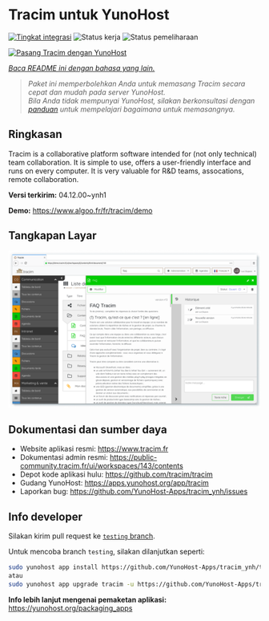<!--
N.B.: README ini dibuat secara otomatis oleh <https://github.com/YunoHost/apps/tree/master/tools/readme_generator>
Ini TIDAK boleh diedit dengan tangan.
-->

# Tracim untuk YunoHost

[![Tingkat integrasi](https://apps.yunohost.org/badge/integration/tracim)](https://ci-apps.yunohost.org/ci/apps/tracim/)
![Status kerja](https://apps.yunohost.org/badge/state/tracim)
![Status pemeliharaan](https://apps.yunohost.org/badge/maintained/tracim)

[![Pasang Tracim dengan YunoHost](https://install-app.yunohost.org/install-with-yunohost.svg)](https://install-app.yunohost.org/?app=tracim)

*[Baca README ini dengan bahasa yang lain.](./ALL_README.md)*

> *Paket ini memperbolehkan Anda untuk memasang Tracim secara cepat dan mudah pada server YunoHost.*  
> *Bila Anda tidak mempunyai YunoHost, silakan berkonsultasi dengan [panduan](https://yunohost.org/install) untuk mempelajari bagaimana untuk memasangnya.*

## Ringkasan

Tracim is a collaborative platform software intended for (not only technical) team collaboration. It is simple to use, offers a user-friendly interface and runs on every computer. It is very valuable for R&D teams, assocations, remote collaboration.


**Versi terkirim:** 04.12.00~ynh1

**Demo:** <https://www.algoo.fr/fr/tracim/demo>

## Tangkapan Layar

![Tangkapan Layar pada Tracim](./doc/screenshots/feature_app_document.png)

## Dokumentasi dan sumber daya

- Website aplikasi resmi: <https://www.tracim.fr>
- Dokumentasi admin resmi: <https://public-community.tracim.fr/ui/workspaces/143/contents>
- Depot kode aplikasi hulu: <https://github.com/tracim/tracim>
- Gudang YunoHost: <https://apps.yunohost.org/app/tracim>
- Laporkan bug: <https://github.com/YunoHost-Apps/tracim_ynh/issues>

## Info developer

Silakan kirim pull request ke [`testing` branch](https://github.com/YunoHost-Apps/tracim_ynh/tree/testing).

Untuk mencoba branch `testing`, silakan dilanjutkan seperti:

```bash
sudo yunohost app install https://github.com/YunoHost-Apps/tracim_ynh/tree/testing --debug
atau
sudo yunohost app upgrade tracim -u https://github.com/YunoHost-Apps/tracim_ynh/tree/testing --debug
```

**Info lebih lanjut mengenai pemaketan aplikasi:** <https://yunohost.org/packaging_apps>
